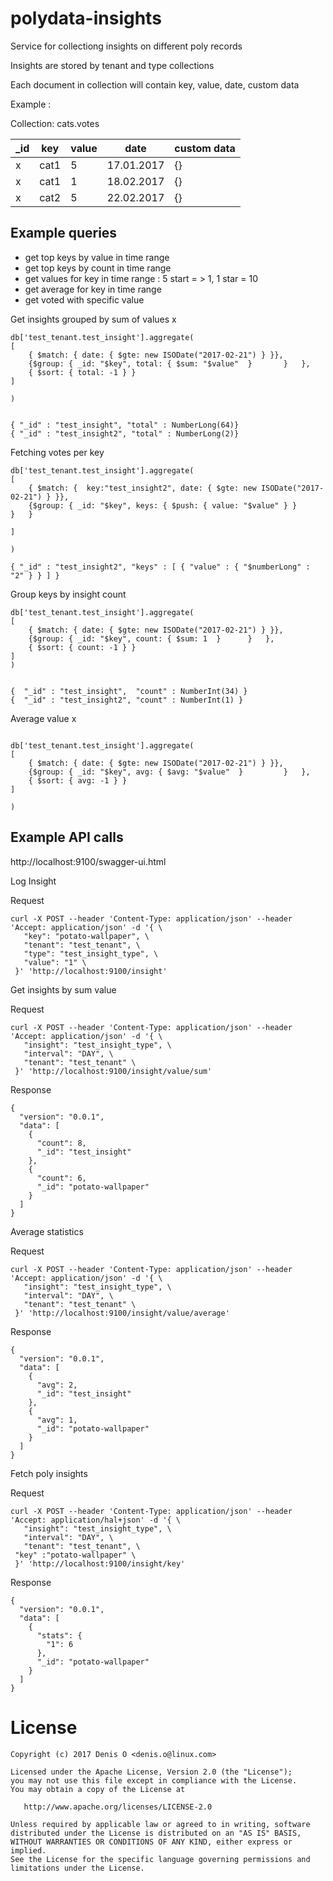 # polydata-insights

Service for collectiong insights on different poly records

Insights are stored by tenant and type collections

Each document in collection will contain key, value, date, custom data

Example :

Collection: cats.votes

| _id  | key  | value  | date  | custom data  |
|---|---|---|---|---|
| x  |  cat1  |  5 |  17.01.2017  |  {}  |
| x  | cat1  | 1  |  18.02.2017 |  {}  |
| x  |  cat2  | 5  | 22.02.2017  | {}  |

## Example queries
 
 - get top keys by value in time range
 - get top keys by count in time range
 - get values for key in time range : 5 start = > 1, 1 star = 10
 - get average for key in time range
 - get voted with specific value

Get insights grouped by sum of values x

```
db['test_tenant.test_insight'].aggregate(
[
	{ $match: { date: { $gte: new ISODate("2017-02-21") } }},
	{$group: { _id: "$key", total: { $sum: "$value"  }	     }   },
	{ $sort: { total: -1 } }
]

)


{ "_id" : "test_insight", "total" : NumberLong(64)}
{ "_id" : "test_insight2", "total" : NumberLong(2)}

```

Fetching votes per key
```
db['test_tenant.test_insight'].aggregate(
[
	{ $match: {  key:"test_insight2", date: { $gte: new ISODate("2017-02-21") } }},
	{$group: { _id: "$key", keys: { $push: { value: "$value" } }	     }   }

]

)

{ "_id" : "test_insight2", "keys" : [ { "value" : { "$numberLong" : "2" } } ] }
```

Group keys by insight count
```
db['test_tenant.test_insight'].aggregate(
[
	{ $match: { date: { $gte: new ISODate("2017-02-21") } }},
	{$group: { _id: "$key", count: { $sum: 1  }	     }   },
	{ $sort: { count: -1 } }
]
)


{  "_id" : "test_insight",  "count" : NumberInt(34) }
{  "_id" : "test_insight2", "count" : NumberInt(1) }
```

Average value  x
```

db['test_tenant.test_insight'].aggregate(
[
	{ $match: { date: { $gte: new ISODate("2017-02-21") } }},
	{$group: { _id: "$key", avg: { $avg: "$value"  }	     }   },
	{ $sort: { avg: -1 } }
]

)

```


## Example API calls

http://localhost:9100/swagger-ui.html

Log Insight

Request

```
curl -X POST --header 'Content-Type: application/json' --header 'Accept: application/json' -d '{ \ 
   "key": "potato-wallpaper", \ 
   "tenant": "test_tenant", \ 
   "type": "test_insight_type", \ 
   "value": "1" \ 
 }' 'http://localhost:9100/insight'
```

Get insights by sum value
 

Request

```
curl -X POST --header 'Content-Type: application/json' --header 'Accept: application/json' -d '{ \ 
   "insight": "test_insight_type", \ 
   "interval": "DAY", \ 
   "tenant": "test_tenant" \ 
 }' 'http://localhost:9100/insight/value/sum'
```

Response

```
{
  "version": "0.0.1",
  "data": [
    {
      "count": 8,
      "_id": "test_insight"
    },
    {
      "count": 6,
      "_id": "potato-wallpaper"
    }
  ]
}
```

Average statistics

Request

```
curl -X POST --header 'Content-Type: application/json' --header 'Accept: application/json' -d '{ \ 
   "insight": "test_insight_type", \ 
   "interval": "DAY", \ 
   "tenant": "test_tenant" \ 
 }' 'http://localhost:9100/insight/value/average'
```

Response

```
{
  "version": "0.0.1",
  "data": [
    {
      "avg": 2,
      "_id": "test_insight"
    },
    {
      "avg": 1,
      "_id": "potato-wallpaper"
    }
  ]
}
```

Fetch poly insights

Request

```
curl -X POST --header 'Content-Type: application/json' --header 'Accept: application/hal+json' -d '{ \ 
   "insight": "test_insight_type", \ 
   "interval": "DAY", \ 
   "tenant": "test_tenant", \ 
 "key" :"potato-wallpaper" \ 
 }' 'http://localhost:9100/insight/key'
```

Response
```
{
  "version": "0.0.1",
  "data": [
    {
      "stats": {
        "1": 6
      },
      "_id": "potato-wallpaper"
    }
  ]
}
```

License
=======
 
    Copyright (c) 2017 Denis O <denis.o@linux.com>
 
    Licensed under the Apache License, Version 2.0 (the "License");
    you may not use this file except in compliance with the License.
    You may obtain a copy of the License at
 
       http://www.apache.org/licenses/LICENSE-2.0
 
    Unless required by applicable law or agreed to in writing, software
    distributed under the License is distributed on an "AS IS" BASIS,
    WITHOUT WARRANTIES OR CONDITIONS OF ANY KIND, either express or implied.
    See the License for the specific language governing permissions and
    limitations under the License.
